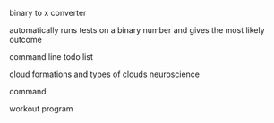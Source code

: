 binary to x converter

automatically runs tests on a binary number and gives the most likely outcome 



command line todo list


cloud formations and types of clouds
neuroscience 

command 


workout program
